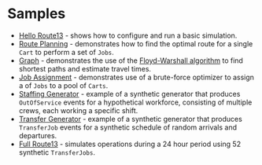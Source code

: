 # Samples

* [Hello Route13](./hello-route13.md) - shows how to configure and run a basic simulation.
* [Route Planning](./route-planner.md) - demonstrates how to find the optimal route for a single `Cart` to perform a set of `Jobs`.
* [Graph](./graph.md) - demonstrates the use of the [Floyd-Warshall algorithm](https://en.wikipedia.org/wiki/Floyd%E2%80%93Warshall_algorithm)
 to find shortest paths and estimate travel times.
* [Job Assignment](./job-assignment.md) - demonstrates use of a brute-force optimizer to assign a of `Jobs` to a pool of `Carts`.
* [Staffing Generator](./staffing-generator.md) - example of a synthetic generator that produces `OutOfService` events
for a hypothetical workforce, consisting of multiple crews, each working a
specific shift.
* [Transfer Generator](./transfer-generator.md) - example of a synthetic generator that produces `TransferJob` events
for a synthetic schedule of random arrivals and departures.
* [Full Route13](./full-route13.md) - simulates operations during a 24 hour period using 52 synthetic `TransferJobs`.

